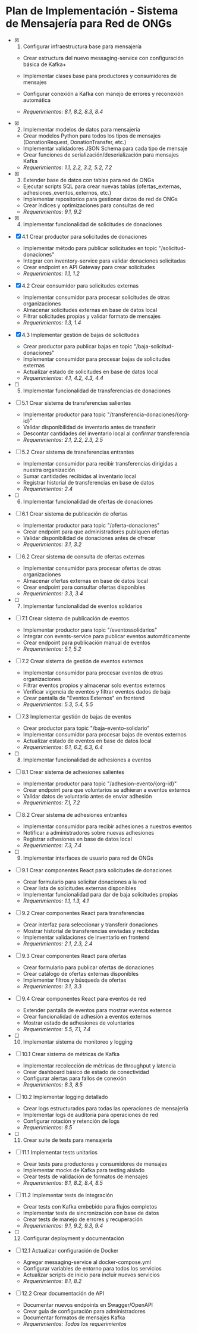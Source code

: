 # Plan de Implementación - Sistema de Mensajería para Red de ONGs

- [x] 1. Configurar infraestructura base para mensajería

  - Crear estructura del nuevo messaging-service con configuración básica de Kafka+

  - Implementar clases base para productores y consumidores de mensajes
  - Configurar conexión a Kafka con manejo de errores y reconexión automática
  - _Requerimientos: 8.1, 8.2, 8.3, 8.4_

- [x] 2. Implementar modelos de datos para mensajería

  - Crear modelos Python para todos los tipos de mensajes (DonationRequest, DonationTransfer, etc.)
  - Implementar validadores JSON Schema para cada tipo de mensaje
  - Crear funciones de serialización/deserialización para mensajes Kafka
  - _Requerimientos: 1.1, 2.2, 3.2, 5.2, 7.2_

- [x] 3. Extender base de datos con tablas para red de ONGs




  - Ejecutar scripts SQL para crear nuevas tablas (ofertas_externas, adhesiones_eventos_externos, etc.)
  - Implementar repositorios para gestionar datos de red de ONGs
  - Crear índices y optimizaciones para consultas de red
  - _Requerimientos: 9.1, 9.2_

- [x] 4. Implementar funcionalidad de solicitudes de donaciones





- [x] 4.1 Crear productor para solicitudes de donaciones


  - Implementar método para publicar solicitudes en topic "/solicitud-donaciones"
  - Integrar con inventory-service para validar donaciones solicitadas
  - Crear endpoint en API Gateway para crear solicitudes
  - _Requerimientos: 1.1, 1.2_

- [x] 4.2 Crear consumidor para solicitudes externas


  - Implementar consumidor para procesar solicitudes de otras organizaciones
  - Almacenar solicitudes externas en base de datos local
  - Filtrar solicitudes propias y validar formato de mensajes
  - _Requerimientos: 1.3, 1.4_

- [x] 4.3 Implementar gestión de bajas de solicitudes


  - Crear productor para publicar bajas en topic "/baja-solicitud-donaciones"
  - Implementar consumidor para procesar bajas de solicitudes externas
  - Actualizar estado de solicitudes en base de datos local
  - _Requerimientos: 4.1, 4.2, 4.3, 4.4_

- [ ] 5. Implementar funcionalidad de transferencias de donaciones
- [ ] 5.1 Crear sistema de transferencias salientes
  - Implementar productor para topic "/transferencia-donaciones/{org-id}"
  - Validar disponibilidad de inventario antes de transferir
  - Descontar cantidades del inventario local al confirmar transferencia
  - _Requerimientos: 2.1, 2.2, 2.3, 2.5_

- [ ] 5.2 Crear sistema de transferencias entrantes
  - Implementar consumidor para recibir transferencias dirigidas a nuestra organización
  - Sumar cantidades recibidas al inventario local
  - Registrar historial de transferencias en base de datos
  - _Requerimientos: 2.4_

- [ ] 6. Implementar funcionalidad de ofertas de donaciones
- [ ] 6.1 Crear sistema de publicación de ofertas
  - Implementar productor para topic "/oferta-donaciones"
  - Crear endpoint para que administradores publiquen ofertas
  - Validar disponibilidad de donaciones antes de ofrecer
  - _Requerimientos: 3.1, 3.2_

- [ ] 6.2 Crear sistema de consulta de ofertas externas
  - Implementar consumidor para procesar ofertas de otras organizaciones
  - Almacenar ofertas externas en base de datos local
  - Crear endpoint para consultar ofertas disponibles
  - _Requerimientos: 3.3, 3.4_

- [ ] 7. Implementar funcionalidad de eventos solidarios
- [ ] 7.1 Crear sistema de publicación de eventos
  - Implementar productor para topic "/eventossolidarios"
  - Integrar con events-service para publicar eventos automáticamente
  - Crear endpoint para publicación manual de eventos
  - _Requerimientos: 5.1, 5.2_

- [ ] 7.2 Crear sistema de gestión de eventos externos
  - Implementar consumidor para procesar eventos de otras organizaciones
  - Filtrar eventos propios y almacenar solo eventos externos
  - Verificar vigencia de eventos y filtrar eventos dados de baja
  - Crear pantalla de "Eventos Externos" en frontend
  - _Requerimientos: 5.3, 5.4, 5.5_

- [ ] 7.3 Implementar gestión de bajas de eventos
  - Crear productor para topic "/baja-evento-solidario"
  - Implementar consumidor para procesar bajas de eventos externos
  - Actualizar estado de eventos en base de datos local
  - _Requerimientos: 6.1, 6.2, 6.3, 6.4_

- [ ] 8. Implementar funcionalidad de adhesiones a eventos
- [ ] 8.1 Crear sistema de adhesiones salientes
  - Implementar productor para topic "/adhesion-evento/{org-id}"
  - Crear endpoint para que voluntarios se adhieran a eventos externos
  - Validar datos de voluntario antes de enviar adhesión
  - _Requerimientos: 7.1, 7.2_

- [ ] 8.2 Crear sistema de adhesiones entrantes
  - Implementar consumidor para recibir adhesiones a nuestros eventos
  - Notificar a administradores sobre nuevas adhesiones
  - Registrar adhesiones en base de datos local
  - _Requerimientos: 7.3, 7.4_

- [ ] 9. Implementar interfaces de usuario para red de ONGs
- [ ] 9.1 Crear componentes React para solicitudes de donaciones
  - Crear formulario para solicitar donaciones a la red
  - Crear lista de solicitudes externas disponibles
  - Implementar funcionalidad para dar de baja solicitudes propias
  - _Requerimientos: 1.1, 1.3, 4.1_

- [ ] 9.2 Crear componentes React para transferencias
  - Crear interfaz para seleccionar y transferir donaciones
  - Mostrar historial de transferencias enviadas y recibidas
  - Implementar validaciones de inventario en frontend
  - _Requerimientos: 2.1, 2.3, 2.4_

- [ ] 9.3 Crear componentes React para ofertas
  - Crear formulario para publicar ofertas de donaciones
  - Crear catálogo de ofertas externas disponibles
  - Implementar filtros y búsqueda de ofertas
  - _Requerimientos: 3.1, 3.3_

- [ ] 9.4 Crear componentes React para eventos de red
  - Extender pantalla de eventos para mostrar eventos externos
  - Crear funcionalidad de adhesión a eventos externos
  - Mostrar estado de adhesiones de voluntarios
  - _Requerimientos: 5.5, 7.1, 7.4_

- [ ] 10. Implementar sistema de monitoreo y logging
- [ ] 10.1 Crear sistema de métricas de Kafka
  - Implementar recolección de métricas de throughput y latencia
  - Crear dashboard básico de estado de conectividad
  - Configurar alertas para fallos de conexión
  - _Requerimientos: 8.3, 8.5_

- [ ] 10.2 Implementar logging detallado
  - Crear logs estructurados para todas las operaciones de mensajería
  - Implementar logs de auditoría para operaciones de red
  - Configurar rotación y retención de logs
  - _Requerimientos: 8.5_

- [ ] 11. Crear suite de tests para mensajería
- [ ] 11.1 Implementar tests unitarios
  - Crear tests para productores y consumidores de mensajes
  - Implementar mocks de Kafka para testing aislado
  - Crear tests de validación de formatos de mensajes
  - _Requerimientos: 8.1, 8.2, 8.4, 8.5_

- [ ] 11.2 Implementar tests de integración
  - Crear tests con Kafka embebido para flujos completos
  - Implementar tests de sincronización con base de datos
  - Crear tests de manejo de errores y recuperación
  - _Requerimientos: 9.1, 9.2, 9.3, 9.4_

- [ ] 12. Configurar deployment y documentación
- [ ] 12.1 Actualizar configuración de Docker
  - Agregar messaging-service al docker-compose.yml
  - Configurar variables de entorno para todos los servicios
  - Actualizar scripts de inicio para incluir nuevos servicios
  - _Requerimientos: 8.1, 8.2_

- [ ] 12.2 Crear documentación de API
  - Documentar nuevos endpoints en Swagger/OpenAPI
  - Crear guía de configuración para administradores
  - Documentar formatos de mensajes Kafka
  - _Requerimientos: Todos los requerimientos_